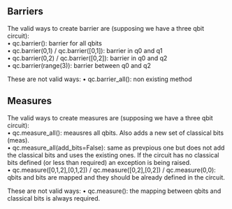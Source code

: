 ## Barriers

The valid ways to create barrier are (supposing we have a three qbit circuit):  
•	qc.barrier(): barrier for all qbits  
•	qc.barrier(0,1) / qc.barrier([0,1]): barrier in q0 and q1  
•	qc.barrier(0,2) / qc.barrier([0,2]): barrier in q0 and q2  
•	qc.barrier(range(3)): barrier between q0 and q2  

These are not valid ways:
•	qc.barrier_all(): non existing method  

## Measures

The valid ways to create measures are (supposing we have a three qbit circuit):  
•	qc.measure_all(): meausres all qbits. Also adds a new set of classical bits (meas).  
•	qc.measure_all(add_bits=False): same as prevpious one but does not add the classical bits and uses the existing ones. If the circuit has no classical bits defined (or less than required) an exception is being raised.   
•	qc.measure([0,1,2],[0,1,2]) / qc.measure([0,2],[0,2]) / qc.measure(0,0): qbits and bits are mapped and they should be already defined in the circuit.  

These are not valid ways:
•	qc.measure(): the mapping between qbits and classical bits is always required.

